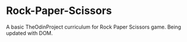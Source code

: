 # Rock-Paper-Scissors

A basic TheOdinProject curriculum for Rock Paper Scissors game. Being updated with DOM.
